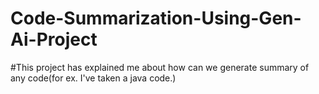 # Code-Summarization-Using-Gen-Ai-Project
#This project has explained me about how can we generate summary of any code(for ex. I've taken a java code.)

